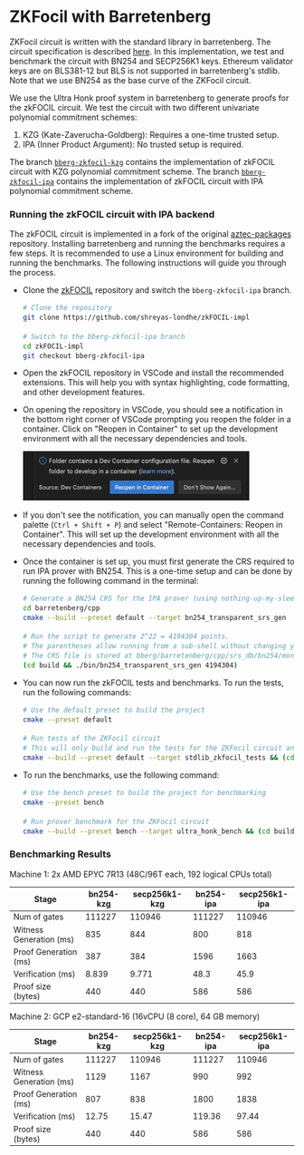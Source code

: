 # ZKFocil with Barretenberg

ZKFocil circuit is written with the standard library in barretenberg. The circuit specification is described [here](https://hackmd.io/qRtuRAD3Q4KeXZr8TxvUng?view#SNARK-Design-for-zkFOCIL). In this implementation, we test and benchmark the circuit with BN254 and SECP256K1 keys. Ethereum validator keys are on BLS381-12 but BLS is not supported in barretenberg's stdlib. Note that we use BN254 as the base curve of the ZKFocil circuit.

We use the Ultra Honk proof system in barretenberg to generate proofs for the zkFOCIL circuit. We test the circuit with two different univariate polynomial commitment schemes:

1. KZG (Kate-Zaverucha-Goldberg): Requires a one-time trusted setup.
2. IPA (Inner Product Argument): No trusted setup is required.

The branch [`bberg-zkfocil-kzg`](https://github.com/shreyas-londhe/zkFOCIL-impl/tree/bberg-zkfocil-kzg) contains the implementation of zkFOCIL circuit with KZG polynomial commitment scheme. The branch [`bberg-zkfocil-ipa`](https://github.com/shreyas-londhe/zkFOCIL-impl/tree/bberg-zkfocil-ipa) contains the implementation of zkFOCIL circuit with IPA polynomial commitment scheme.

### Running the zkFOCIL circuit with IPA backend

The zkFOCIL circuit is implemented in a fork of the original [aztec-packages](https://github.com/AztecProtocol/aztec-packages) repository.
Installing barretenberg and running the benchmarks requires a few steps. It is recommended to use a Linux environment for building and running the benchmarks. The following instructions will guide you through the process.

- Clone the [zkFOCIL](https://github.com/shreyas-londhe/zkFOCIL-impl) repository and switch the `bberg-zkfocil-ipa` branch.

  ```bash
  # Clone the repository
  git clone https://github.com/shreyas-londhe/zkFOCIL-impl

  # Switch to the bberg-zkfocil-ipa branch
  cd zkFOCIL-impl
  git checkout bberg-zkfocil-ipa
  ```

- Open the zkFOCIL repository in VSCode and install the recommended extensions. This will help you with syntax highlighting, code formatting, and other development features.
- On opening the repository in VSCode, you should see a notification in the bottom right corner of VSCode prompting you reopen the folder in a container. Click on "Reopen in Container" to set up the development environment with all the necessary dependencies and tools.

  <img src="./vscode-container-notification.png" width="400" alt="ZKFocil architecture">

- If you don't see the notification, you can manually open the command palette (`Ctrl + Shift + P`) and select "Remote-Containers: Reopen in Container". This will set up the development environment with all the necessary dependencies and tools.
- Once the container is set up, you must first generate the CRS required to run IPA prover with BN254. This is a one-time setup and can be done by running the following command in the terminal:

  ```bash
  # Generate a BN254 CRS for the IPA prover (using nothing-up-my-sleeves principle). First, compile the BN254 transparent SRS generator
  cd barretenberg/cpp
  cmake --build --preset default --target bn254_transparent_srs_gen

  # Run the script to generate 2^22 = 4194304 points.
  # The parentheses allow running from a sub-shell without changing your current directory.
  # The CRS file is stored at bberg/barretenberg/cpp/srs_db/bn254/monomial/transcript00.dat (size 256 MB)
  (cd build && ./bin/bn254_transparent_srs_gen 4194304)
  ```

- You can now run the zkFOCIL tests and benchmarks. To run the tests, run the following commands:

  ```bash
  # Use the default preset to build the project
  cmake --preset default

  # Run tests of the ZKFocil circuit
  # This will only build and run the tests for the ZKFocil circuit and not the whole of barretenberg. Building the whole of barretenberg can take a _very_ long time.
  cmake --build --preset default --target stdlib_zkfocil_tests && (cd build && ./bin/stdlib_zkfocil_tests)
  ```

- To run the benchmarks, use the following command:

  ```bash
  # Use the bench preset to build the project for benchmarking
  cmake --preset bench

  # Run prover benchmark for the ZKFocil circuit
  cmake --build --preset bench --target ultra_honk_bench && (cd build-bench && ./bin/ultra_honk_bench --benchmark_filter=zkfocil)
  ```

### Benchmarking Results

Machine 1: 2x AMD EPYC 7R13 (48C/96T each, 192 logical CPUs total)

| Stage                   | bn254-kzg | secp256k1-kzg | bn254-ipa | secp256k1-ipa |
| ----------------------- | --------- | ------------- | --------- | ------------- |
| Num of gates            | 111227    | 110946        | 111227    | 110946        |
| Witness Generation (ms) | 835       | 844           | 800       | 818           |
| Proof Generation (ms)   | 387       | 384           | 1596      | 1663          |
| Verification (ms)       | 8.839     | 9.771         | 48.3      | 45.9          |
| Proof size (bytes)      | 440       | 440           | 586       | 586           |

Machine 2: GCP e2-standard-16 (16vCPU (8 core), 64 GB memory)

| Stage                   | bn254-kzg | secp256k1-kzg | bn254-ipa | secp256k1-ipa |
| ----------------------- | --------- | ------------- | --------- | ------------- |
| Num of gates            | 111227    | 110946        | 111227    | 110946        |
| Witness Generation (ms) | 1129      | 1167          | 990       | 992           |
| Proof Generation (ms)   | 807       | 838           | 1800      | 1838          |
| Verification (ms)       | 12.75     | 15.47         | 119.36    | 97.44         |
| Proof size (bytes)      | 440       | 440           | 586       | 586           |
